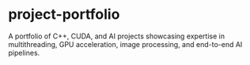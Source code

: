 # project-portfolio
A portfolio of C++, CUDA, and AI projects showcasing expertise in multithreading, GPU acceleration, image processing, and end-to-end AI pipelines.
